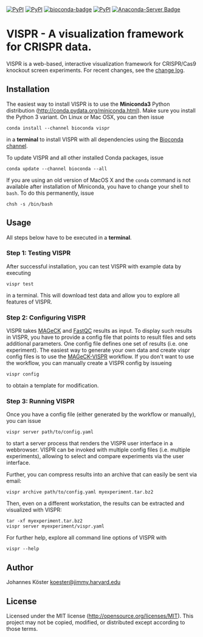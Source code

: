 [![PyPI](https://img.shields.io/pypi/pyversions/vispr.svg?style=flat-square)]()
[![PyPI](https://img.shields.io/pypi/v/vispr.svg?style=flat-square)](https://pypi.python.org/pypi/vispr)
[![bioconda-badge](https://img.shields.io/badge/install%20with-bioconda-brightgreen.svg?style=flat-square)](http://bioconda.github.io)
[![PyPI](https://img.shields.io/pypi/dw/Django.svg?style=flat-square)]()
[![Anaconda-Server Badge](https://anaconda.org/bioconda/vispr/badges/downloads.svg)](https://anaconda.org/bioconda/vispr)

VISPR - A visualization framework for CRISPR data.
==================================================

VISPR is a web-based, interactive visualization framework for CRISPR/Cas9 knockout screen experiments.
For recent changes, see the [change log](CHANGELOG.md).

Installation
------------

The easiest way to install VISPR is to use the **Miniconda3** Python distribution (http://conda.pydata.org/miniconda.html). Make sure you install the Python 3 variant.
On Linux or Mac OSX, you can then issue

    conda install --channel bioconda vispr

in a **terminal** to install VISPR with all dependencies using the [Bioconda channel](http://bioconda.github.io).

To update VISPR and all other installed Conda packages, issue

    conda update --channel bioconda --all

If you are using an old version of MacOS X and the `conda` command is not available after installation of Miniconda, you have to change your shell to `bash`. To do this permanently, issue

    chsh -s /bin/bash

Usage
-----

All steps below have to be executed in a **terminal**.

### Step 1: Testing VISPR

After successful installation, you can test VISPR with example data by executing

    vispr test

in a terminal. This will download test data and allow you to explore all features of VISPR.

### Step 2: Configuring VISPR

VISPR takes [MAGeCK](http://liulab.dfci.harvard.edu/Mageck) and [FastQC](http://www.bioinformatics.babraham.ac.uk/projects/fastqc) results as input.
To display such results in VISPR, you have to provide a config file that points to result files and sets additional parameters. One config file defines one set of results (i.e. one experiment).
The easiest way to generate your own data and create vispr config files is to use the [MAGeCK-VISPR](https://bitbucket.org/liulab/mageck-vispr) workflow.
If you don't want to use the workflow, you can manually create a VISPR config by issueing

    vispr config

to obtain a template for modification.

### Step 3: Running VISPR

Once you have a config file (either generated by the workflow or manually), you can issue

    vispr server path/to/config.yaml

to start a server process that renders the VISPR user interface in a webbrowser.
VISPR can be invoked with multiple config files (i.e. multiple experiments), allowing to select and compare experiments via the user interface.

Further, you can compress results into an archive that can easily be sent via email:

    vispr archive path/to/config.yaml myexperiment.tar.bz2

Then, even on a different workstation, the results can be extracted and visualized with VISPR:

    tar -xf myexperiment.tar.bz2
    vispr server myexperiment/vispr.yaml

For further help, explore all command line options of VISPR with

    vispr --help

Author
------

Johannes Köster <koester@jimmy.harvard.edu>

License
-------

Licensed under the MIT license (http://opensource.org/licenses/MIT). This project may not be copied, modified, or distributed except according to those terms.